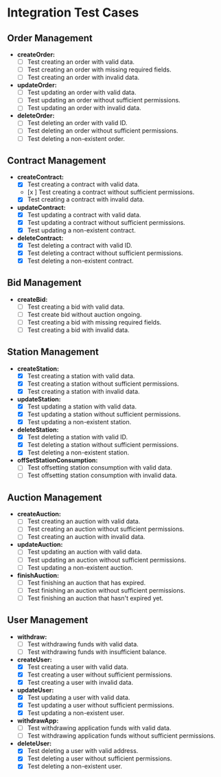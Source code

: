 # Integration Test Cases

## Order Management

- **createOrder:**
  - [ ] Test creating an order with valid data.
  - [ ] Test creating an order with missing required fields.
  - [ ] Test creating an order with invalid data.

- **updateOrder:**
  - [ ] Test updating an order with valid data.
  - [ ] Test updating an order without sufficient permissions.
  - [ ] Test updating an order with invalid data.

- **deleteOrder:**
  - [ ] Test deleting an order with valid ID.
  - [ ] Test deleting an order without sufficient permissions.
  - [ ] Test deleting a non-existent order.

## Contract Management

- **createContract:**
  - [x] Test creating a contract with valid data.
  - [x  ] Test creating a contract without sufficient permissions.
  - [x] Test creating a contract with invalid data.

- **updateContract:**
  - [x] Test updating a contract with valid data.
  - [x] Test updating a contract without sufficient permissions.
  - [x] Test updating a non-existent contract.

- **deleteContract:**
  - [x] Test deleting a contract with valid ID.
  - [x] Test deleting a contract without sufficient permissions.
  - [x] Test deleting a non-existent contract.

## Bid Management

- **createBid:**
  - [ ] Test creating a bid with valid data.
  - [ ] Test create bid without auction ongoing.
  - [ ] Test creating a bid with missing required fields.
  - [ ] Test creating a bid with invalid data.

## Station Management

- **createStation:**
  - [x] Test creating a station with valid data.
  - [x] Test creating a station without sufficient permissions.
  - [x] Test creating a station with invalid data.

- **updateStation:**
  - [x] Test updating a station with valid data.
  - [x] Test updating a station without sufficient permissions.
  - [x] Test updating a non-existent station.

- **deleteStation:**
  - [x] Test deleting a station with valid ID.
  - [x] Test deleting a station without sufficient permissions.
  - [x] Test deleting a non-existent station.

- **offSetStationConsumption:**
  - [ ] Test offsetting station consumption with valid data.
  - [ ] Test offsetting station consumption with invalid data.

## Auction Management

- **createAuction:**
  - [ ] Test creating an auction with valid data.
  - [ ] Test creating an auction without sufficient permissions.
  - [ ] Test creating an auction with invalid data.

- **updateAuction:**
  - [ ] Test updating an auction with valid data.
  - [ ] Test updating an auction without sufficient permissions.
  - [ ] Test updating a non-existent auction.

- **finishAuction:**
  - [ ] Test finishing an auction that has expired.
  - [ ] Test finishing an auction without sufficient permissions.
  - [ ] Test finishing an auction that hasn't expired yet.

## User Management

- **withdraw:**
  - [ ] Test withdrawing funds with valid data.
  - [ ] Test withdrawing funds with insufficient balance.

- **createUser:**
  - [x] Test creating a user with valid data.
  - [x] Test creating a user without sufficient permissions.
  - [x] Test creating a user with invalid data.

- **updateUser:**
  - [x] Test updating a user with valid data.
  - [x] Test updating a user without sufficient permissions.
  - [x] Test updating a non-existent user.

- **withdrawApp:**
  - [ ] Test withdrawing application funds with valid data.
  - [ ] Test withdrawing application funds without sufficient permissions.

- **deleteUser:**
  - [x] Test deleting a user with valid address.
  - [x] Test deleting a user without sufficient permissions.
  - [x] Test deleting a non-existent user.

